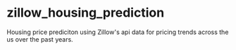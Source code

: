 # zillow_housing_prediction
Housing price prediciton using Zillow's api data for pricing trends across the us over the past years. 
